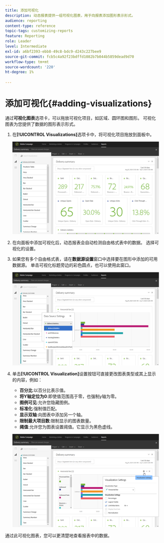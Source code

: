 ```yaml
---
title: 添加可视化
description: 动态报表提供一组可视化图表，用于向报表添加图形表示形式。
audience: reporting
content-type: reference
topic-tags: customizing-reports
feature: Reporting
role: Leader
level: Intermediate
exl-id: a6bf2393-ebb8-49c8-bdc9-d243c227bee9
source-git-commit: fcb5c4a92f23bdffd1082b7b044b5859dead9d70
workflow-type: tm+mt
source-wordcount: '220'
ht-degree: 1%

---
```


# 添加可视化{#adding-visualizations}

通过&#x200B;**可视化图表**&#x200B;选项卡，可以拖放可视化项目，如区域、圆环图和图形。 可视化图表为您提供了数据的图形表示形式。

1. 在&#x200B;**[!UICONTROL Visualizations]**&#x200B;选项卡中，将可视化项目拖放到面板中。

   ![](assets/dynamic_report_visualization_1.png)

1. 在向面板中添加可视化后，动态报表会自动检测自由格式表中的数据。 选择可视化的设置。
1. 如果您有多个自由格式表，请在&#x200B;**数据源设置**&#x200B;窗口中选择要在图形中添加的可用数据源。 单击可视化标题旁边的彩色圆点，也可以使用此窗口。

   ![](assets/dynamic_report_visualization_2.png)

1. 单击&#x200B;**[!UICONTROL Visualization]**&#x200B;设置按钮可直接更改图表类型或其上显示的内容，例如：

   * **百分比**:以百分比表示值。
   * **将Y轴定位为0**:即使值范围高于零，也强制y轴为零。
   * **图例可见**:允许您隐藏图例。
   * **标准化**:强制值匹配。
   * **显示双轴**:向图表中添加另一个轴。
   * **限制最大项目数**:限制显示的图表数量。
   * **阈值**:允许您为图表设置阈值。它显示为黑色虚线。

   ![](assets/dynamic_report_visualization_3.png)

通过此可视化图表，您可以更清楚地查看报表中的数据。
